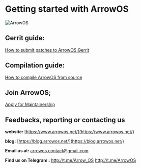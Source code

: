 

# Getting started with ArrowOS

![ArrowOS](https://github.com/ArrowOS/getting_started/blob/master/misc/logo.png?raw=true)

## Gerrit guide:
[How to submit patches to ArrowOS Gerrit](https://blog.arrowos.net/posts/gerrit-guide)

## Compilation guide:
[How to compile ArrowOS from source](https://blog.arrowos.net/posts/compilation-guide)

## Join ArrowOS;
[Apply for Maintainership](https://blog.arrowos.net/posts/apply-for-maintainership)

## Feedbacks, reporting or contacting us

**website:** [https://www.arrowos.net/](https://www.arrowos.net/)

**blog:** [https://blog.arrowos.net/](https://blog.arrowos.net/)

**Email us at:** [arrowos.contact@gmail.com](arrowos.contact@gmail.com)

**Find us on Telegram :**
http://t.me/Arrow_OS
http://t.me/ArrowOS

